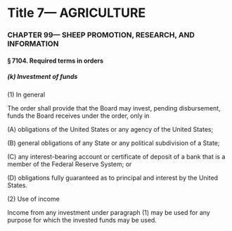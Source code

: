 
# Title 7— AGRICULTURE
### CHAPTER 99— SHEEP PROMOTION, RESEARCH, AND INFORMATION
#### § 7104. Required terms in orders
##### (k) Investment of funds

(1) In general

The order shall provide that the Board may invest, pending disbursement, funds the Board receives under the order, only in

(A) obligations of the United States or any agency of the United States;

(B) general obligations of any State or any political subdivision of a State;

(C) any interest-bearing account or certificate of deposit of a bank that is a member of the Federal Reserve System; or

(D) obligations fully guaranteed as to principal and interest by the United States.

(2) Use of income

Income from any investment under paragraph (1) may be used for any purpose for which the invested funds may be used.
